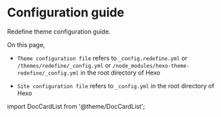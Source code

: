 # Configuration guide

Redefine theme configuration guide.

On this page,

- `Theme configuration file` refers to `_config.redefine.yml` or `/themes/redefine/_config.yml` or `/node_modules/hexo-theme-redefine/_config.yml` in the root directory of Hexo

- `Site configuration file` refers to `_config.yml` in the root directory of Hexo

import DocCardList from '@theme/DocCardList';

<DocCardList />

